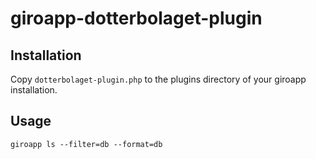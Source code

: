 # giroapp-dotterbolaget-plugin

## Installation

Copy `dotterbolaget-plugin.php` to the plugins directory of your giroapp installation.

## Usage

```shell
giroapp ls --filter=db --format=db
```
